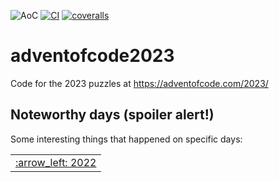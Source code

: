 ![AoC](https://img.shields.io/badge/AoC%20%E2%AD%90-0-yellow)
[![CI](https://github.com/lpenz/adventofcode2023/workflows/CI/badge.svg)](https://github.com/lpenz/adventofcode2023/actions)
[![coveralls](https://coveralls.io/repos/github/lpenz/adventofcode2023/badge.svg?branch=main)](https://coveralls.io/github/lpenz/adventofcode2023?branch=main)

# adventofcode2023

Code for the 2023 puzzles at https://adventofcode.com/2023/


## Noteworthy days (spoiler alert!)

Some interesting things that happened on specific days:



<table><tr>
<td><a href="https://github.com/lpenz/adventofcode2022">:arrow_left: 2022</td>
</tr></table>

